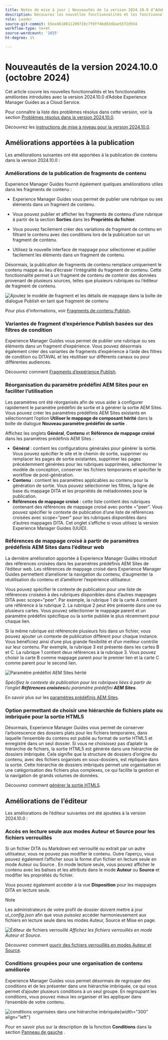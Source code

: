```yaml
---
title: Notes de mise à jour | Nouveautés de la version 2024.10.0 d’Adobe Experience Manager Guides
description: Découvrez les nouvelles fonctionnalités et les fonctionnalités améliorées de la version 2024.10.0 d’Adobe Experience Manager Guides
role: Leader
source-git-commit: b5ee4610811209719c7f0ff4bd03d8ae55f2d934
workflow-type: tm+mt
source-wordcount: '1025'
ht-degree: 1%

---
```


# Nouveautés de la version 2024.10.0 (octobre 2024)

Cet article couvre les nouvelles fonctionnalités et les fonctionnalités améliorées introduites avec la version 2024.10.0 d’Adobe Experience Manager Guides as a Cloud Service.

Pour connaître la liste des problèmes résolus dans cette version, voir la section [Problèmes résolus dans la version 2024.10.0](fixed-issues-2024-10-0.md).

Découvrez les [instructions de mise à niveau pour la version 2024.10.0](../release-info/upgrade-instructions-2024-10-0.md).


## Améliorations apportées à la publication

Les améliorations suivantes ont été apportées à la publication de contenu dans la version 2024.10.0 :




### Améliorations de la publication de fragments de contenu

Experience Manager Guides fournit également quelques améliorations utiles dans les fragments de contenu :

- Experience Manager Guides vous permet de publier une rubrique ou ses éléments dans un fragment de contenu.

- Vous pouvez publier et afficher les fragments de contenu d’une rubrique à partir de la section **Sorties** dans les **Propriétés du fichier**.


- Vous pouvez facilement créer des variations de fragment de contenu en filtrant le contenu avec des conditions lors de la publication sur un fragment de contenu.

- Utilisez la nouvelle interface de mappage pour sélectionner et publier facilement les éléments dans un fragment de contenu.

Désormais, la publication de fragments de contenu remplace uniquement le contenu mappé au lieu d’écraser l’intégralité du fragment de contenu. Cette fonctionnalité permet à un fragment de contenu de contenir des données provenant de plusieurs sources, telles que plusieurs rubriques ou l’éditeur de fragment de contenu.

![Ajoutez le modèle de fragment et les détails de mappage dans la boîte de dialogue Publish en tant que fragment de contenu](assets/content-fragment-mapping.png)

Pour plus d’informations, voir [Fragments de contenu Publish](../user-guide/publish-content-fragment.md).


### Variantes de fragment d’expérience Publish basées sur des filtres de condition

Experience Manager Guides vous permet de publier une rubrique ou ses éléments dans un fragment d’expérience. Vous pouvez désormais également créer des variantes de fragments d’expérience à l’aide des filtres de condition ou DITAVAL et les réutiliser sur différents canaux ou pour différentes audiences.

Découvrez comment [Fragments d’expérience Publish](../user-guide/publish-experience-fragment.md).


### Réorganisation du paramètre prédéfini AEM Sites pour en faciliter l’utilisation

Les paramètres ont été réorganisés afin de vous aider à configurer rapidement le paramètre prédéfini de sortie et à générer la sortie AEM Sites.
Vous pouvez créer les paramètres prédéfinis AEM Sites existants en sélectionnant l’option **Utiliser le mappage de composant hérité** dans la boîte de dialogue **Nouveau paramètre prédéfini de sortie** .

Affichez les onglets **Général**, **Contenu** et **Référence de mappage croisé** dans les paramètres prédéfinis AEM Sites :
- **Général** : contient les configurations générales pour générer la sortie. Vous pouvez spécifier le site et le chemin de sortie, supprimer ou remplacer les pages de sortie existantes, supprimer les pages précédemment générées pour les rubriques supprimées, sélectionner le modèle de conception, conserver les fichiers temporaires et spécifier le workflow de post-génération.
- **Contenu** : contient les paramètres applicables au contenu pour la génération de sortie. Vous pouvez sélectionner les filtres, la ligne de base du mappage DITA et les propriétés de métadonnées pour la publication.
- **Références de mappage croisé** : cette liste contient des rubriques contenant des références de mappage croisé avec portée =&quot;peer&quot;. Vous pouvez spécifier le contexte de publication d’une liste de références croisées avec scope=&quot;peer&quot; pour les rubriques disponibles dans d’autres mappages DITA. Cet onglet s’affiche si vous utilisez la version Experience Manager Guides (UUID).



### Références de mappage croisé à partir de paramètres prédéfinis AEM Sites dans l’éditeur web

La dernière amélioration apportée à Experience Manager Guides introduit des références croisées dans les paramètres prédéfinis AEM Sites de l’éditeur web.
Les références de mappage croisé dans Experience Manager Guides permettent d’améliorer la navigation du contenu, d’augmenter la réutilisation du contenu et d’améliorer l’expérience utilisateur.


Vous pouvez spécifier le contexte de publication pour une liste de références croisées à des rubriques disponibles dans d’autres mappages DITA avec scope=&quot;peer&quot;. Par exemple, la rubrique 1 de la carte A contient une référence à la rubrique 2. La rubrique 2 peut être présente dans une ou plusieurs cartes.  Vous pouvez sélectionner le mappage parent et un paramètre prédéfini spécifique ou la sortie publiée le plus récemment pour chaque lien.

Si la même rubrique est référencée plusieurs fois dans un fichier, vous pouvez ajouter un contexte de publication différent pour chaque instance. Vous bénéficiez ainsi d’une plus grande flexibilité et d’un meilleur contrôle sur leur contenu. Par exemple, la rubrique 3 est présente dans les cartes B et C. La rubrique 1 contient deux références à la rubrique 3. Vous pouvez choisir la carte B comme mappage parent pour le premier lien et la carte C comme parent pour le second lien.

![Paramètre prédéfini AEM Sites hérité](assets/aem-sites-legacy.png)

*Spécifiez le contexte de publication pour les rubriques liées à partir de l’onglet **Références croisées**&#x200B;du paramètre prédéfini **AEM Sites**.*

En savoir plus sur les [paramètres prédéfinis AEM Sites](../user-guide/generate-output-aem-site.md).

### Option permettant de choisir une hiérarchie de fichiers plate ou imbriquée pour la sortie HTML5

Désormais, Experience Manager Guides vous permet de conserver l’arborescence des dossiers plats pour les fichiers temporaires, dans laquelle l’ensemble du contenu est publié au format de sortie HTML5 et enregistré dans un seul dossier.
Si vous ne choisissez pas d’aplatir la hiérarchie de fichiers, la sortie HTML5 est générée dans une hiérarchie de dossiers imbriquée. Cela signifie que la structure de dossiers d’origine du contenu, avec des fichiers organisés en sous-dossiers, est répliquée dans la sortie. Cette hiérarchie de dossiers imbriqués permet une organisation et une catégorisation des fichiers plus complexes, ce qui facilite la gestion et la navigation de grands volumes de données.


Découvrez comment [générer la sortie HTML5](../user-guide/generate-output-html5.md).


## Améliorations de l’éditeur

Les améliorations de l’éditeur suivantes ont été ajoutées à la version 2024.10.0 :

### Accès en lecture seule aux modes Auteur et Source pour les fichiers verrouillés

Si un fichier DITA ou Markdown est verrouillé ou extrait par un autre utilisateur, vous ne pouvez pas modifier le contenu. Outre l’aperçu, vous pouvez également l’afficher sous la forme d’un fichier en lecture seule en mode Auteur ou Source .
En mode lecture seule, vous pouvez afficher le contenu avec les balises et les attributs dans le mode **Auteur** ou **Source** et modifier les propriétés du fichier.

Vous pouvez également accéder à la vue **Disposition** pour les mappages DITA en lecture seule.
>[!NOTE]
>
> Les administrateurs de votre profil de dossier doivent mettre à jour *ui_config.json* afin que vous puissiez accéder harmonieusement aux fichiers en lecture seule dans les modes Auteur, Source et Mise en page.

![Éditeur de fichiers verrouillé](./assets/locked-file-editor.png)
*Affichez les fichiers verrouillés en mode Auteur et Source.*


Découvrez comment [ouvrir des fichiers verrouillés en modes Auteur et Source](../user-guide/web-editor-edit-topics.md#open-locked-files-in-author-and-source-modes).


### Conditions groupées pour une organisation de contenu améliorée

Experience Manager Guides vous permet désormais de regrouper des conditions et de les présenter dans une hiérarchie imbriquée, ce qui vous permet d’ajouter plusieurs conditions à un seul groupe. En regroupant les conditions, vous pouvez mieux les organiser et les appliquer dans l’ensemble de votre contenu.

![conditions organisées dans une hiérarchie imbriquée](assets/conditions-nested-hierarchy.png){width="300" align="left"}

Pour en savoir plus sur la description de la fonction **Conditions** dans la section [Panneau de gauche](../user-guide/web-editor-features.md#id2051EA0M0HS) .




